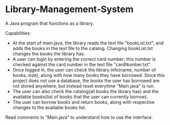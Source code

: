# Library-Management-System
A Java program that functions as a library.

Capabilities:
- At the start of main.java, the library reads the text file "bookList.txt", and adds the books in the text file to the catalog. Changing bookList.txt changes the books the library has.
- A user can login by entering the correct card number; this number is checked against the card number in the text file "cardNumber.txt".
- Once logged in, the user can check the library info(name, number of books, size), along with how many books they have borrowed. Since this project does not use a database, the books the user has borrowed are not stored anywhere, but instead reset everytime "Main.java" is run.
- The user can also check the catalog(all books the library has) and the available books(list of books that the user can currently borrow).
- The user can borrow books and return books, along with respective changes to the available books list.

Read comments in "Main.java" to understand how to use the interface.
